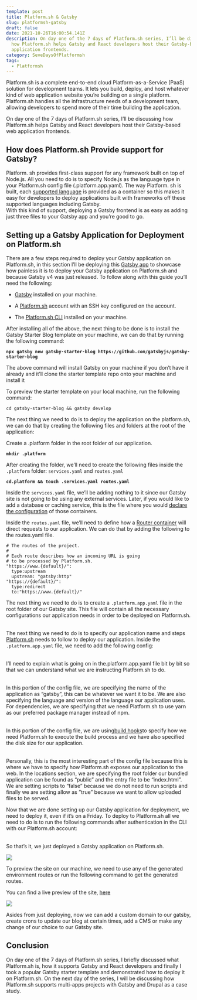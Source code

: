 ```yaml
---
template: post
title: Platform.sh & Gatsby
slug: platformsh-gatsby
draft: false
date: 2021-10-26T16:00:54.141Z
description: On day one of the 7 days of Platform.sh series, I’ll be discussing
  how Platform.sh helps Gatsby and React developers host their Gatsby-based web
  application frontends.
category: SeveDaysOfPlatformsh
tags:
  - Platformsh
---
```

Platform.sh is a complete end-to-end cloud Platform-as-a-Service (PaaS) solution for development teams. It lets you build, deploy, and host whatever kind of web application website you’re building on a single platform. Platform.sh handles all the infrastructure needs of a development team, allowing developers to spend more of their time building the application.

On day one of the 7 days of Platform.sh series, I’ll be discussing how Platform.sh helps Gatsby and React developers host their Gatsby-based web application frontends.

## How does Platform.sh Provide support for Gatsby?

Platform. sh provides first-class support for any framework built on top of Node.js. All you need to do is to specify Node.js as the language type in your Platform.sh config file (.platform.app.yaml). The way Platform. sh is built, each [supported language](https://docs.platform.sh/languages.html) is provided as a container so this makes it easy for developers to deploy applications built with frameworks off these supported languages including Gatsby.\
With this kind of support, deploying a Gatsby frontend is as easy as adding just three files to your Gatsby app and you’re good to go.

## Setting up a Gatsby Application for Deployment on Platform.sh

There are a few steps required to deploy your Gatsby application on Platform.sh, in this section I’ll be deploying this [Gatsby app](https://www.gatsbyjs.com/starters/gatsbyjs/gatsby-starter-blog) to showcase how painless it is to deploy your Gatsby application on Platform.sh and because Gatsby v4 was just released. To follow along with this guide you’ll need the following:

* [Gatsby](https://www.gatsbyjs.com/) installed on your machine.

* A [Platform.sh](https://platform.sh/) account with an SSH key configured on the account.

* The [Platform.sh CLI](https://docs.platform.sh/gettingstarted/introduction/template/cli-install.html) installed on your machine.

After installing all of the above, the next thing to be done is to install the Gatsby Starter Blog template on your machine, we can do that by running the following command:

**`npx gatsby new gatsby-starter-blog https://github.com/gatsbyjs/gatsby-starter-blog`**

The above command will install Gatsby on your machine if you don’t have it already and it’ll clone the starter template repo onto your machine and install it 

To preview the starter template on your local machine, run the following command:

`cd gatsby-starter-blog && gatsby develop`

The next thing we need to do is to deploy the application on the platform.sh, we can do that by creating the following files and folders at the root of the application:

Create a .platform folder in the root folder of our application.

**`mkdir .platform`**

After creating the folder, we’ll need to create the following files inside the `.platform` folder: `services.yaml` and `routes.yaml`

**`cd.platform && touch .services.yaml routes.yaml`**

Inside the `services.yaml` file, we’ll be adding nothing to it since our Gatsby site is not going to be using any external services. Later, if you would like to add a database or caching service, this is the file where you would [declare the configuration](https://docs.platform.sh/configuration/services.html) of those containers.

Inside the `routes.yaml` file, we’ll need to define how a [Router container](https://docs.platform.sh/configuration/routes.html) will direct requests to our application. We can do that by adding the following to the routes.yaml file.

```
# The routes of the project.
#
# Each route describes how an incoming URL is going
# to be processed by Platform.sh.
"https://www.{default}/":
  type:upstream
  upstream: "gatsby:http"
"https://{default}/":
  type:redirect
  to:"https://www.{default}/"
```

The next thing we need to do is to create a `.platform.app.yaml` file in the root folder of our Gatsby site. This file will contain all the necessary configurations our application needs in order to be deployed on Platform.sh.

|     |
| --- |

The next thing we need to do is to specify our application name and steps [Platform.sh](http://platform.sh/) needs to follow to deploy our application. Inside the `.platform.app.yaml` file, we need to add the following config:

|     |
| --- |

I’ll need to explain what is going on in the.platform.app.yaml file bit by bit so that we can understand what we are instructing Platform.sh to do.

|     |
| --- |

In this portion of the config file, we are specifying the name of the application as “gatsby”, this can be whatever we want it to be. We are also specifying the language and version of the language our application uses. For dependencies, we are specifying that we need Platform.sh to use yarn as our preferred package manager instead of npm.

|     |
| --- |

In this portion of the config file, we are using[build hooks](https://docs.platform.sh/configuration/app/build.html#build-hook)to specify how we need Platform.sh to execute the build process and we have also specified the disk size for our application.

|     |
| --- |

Personally, this is the most interesting part of the config file because this is where we have to specify how Platform.sh exposes our application to the web. In the locations section, we are specifying the root folder our bundled application can be found as “public” and the entry file to be “index.html”. We are setting scripts to “false” because we do not need to run scripts and finally we are setting allow as ”true” because we want to allow uploaded files to be served.

Now that we are done setting up our Gatsby application for deployment, we need to deploy it, even if it’s on a Friday. To deploy to Platform.sh all we need to do is to run the following commands after authentication in the CLI with our Platform.sh account:

|     |
| --- |

So that’s it, we just deployed a Gatsby application on Platform.sh.

![](https://lh5.googleusercontent.com/f82wIN_8T5okgxCjP-iO3vHr_qtBPWcC7OT778zy6A5HGBZJt0Lqzh2Cirt4eUH4cNQ3Veq1su5PW2gdYU20otiMfTTuFIMGbW5UMIlTBbsLDeS3cPIGp3p3VE7JD5sx1wtvVcmA=s1600)

To preview the site on our machine, we need to use any of the generated environment routes or run the following command to get the generated routes.

You can find a live preview of the site, [here](https://www.master-7rqtwti-nwwv277czy73m.eu-3.platformsh.site/)

![](https://lh4.googleusercontent.com/Sw326dGsfIHj3ZmRcvdxfMqj2kfCa6cV5tUv0BIdwoxVn6h6TZusp_hBpeDlV24KYc3RdtNrsKNa7W00xfHOrBr2L2Y8W8xWJwteoiTRcP4IWsJZpQXahuTh8bhf_XJp2Mf7oNMt=s1600)

Asides from just deploying, now we can add a custom domain to our gatsby, create crons to update our blog at certain times, add a CMS or make any change of our choice to our Gatsby site.

## Conclusion

On day one of the 7 days of Platform.sh series, I briefly discussed what Platform.sh is, how it supports Gatsby and React developers and finally I took a popular Gatsby starter template and demonstrated how to deploy it on Platform.sh. On the next day of the series, I will be discussing how Platform.sh supports multi-apps projects with Gatsby and Drupal as a case study.